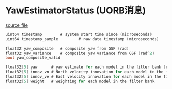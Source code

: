 # YawEstimatorStatus (UORB消息)

[source file](https://github.com/PX4/PX4-Autopilot/blob/main/msg/YawEstimatorStatus.msg)

```c
uint64 timestamp		# system start time since (microseconds)
uint64 timestamp_sample         # raw data timestamp (microseconds)

float32 yaw_composite	# composite yaw from GSF (rad)
float32 yaw_variance	# composite yaw variance from GSF (rad^2)
bool yaw_composite_valid

float32[5] yaw		# yaw estimate for each model in the filter bank (rad)
float32[5] innov_vn	# North velocity innovation for each model in the filter bank (m/s)
float32[5] innov_ve	# East velocity innovation for each model in the filter bank (m/s)
float32[5] weight	# weighting for each model in the filter bank

```